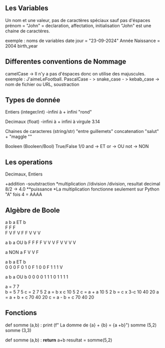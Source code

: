 
## Les Variables
Un nom et une valeur, pas de caractères spéciaux sauf pas d'éspaces
prénom = "John" = declaration, affectation, initialisation
"John" est une chaine de caractéres.

exemple : noms de variables
date jour = "23-09-2024"
Année Naissance = 2004
birth_year

## Differentes conventions de Nommage
camelCase -> Il n'y a pas d'éspaces donc on utilise des majuscules.
exemple : J'aimeLeFootball.
PascalCase - >
snake_case - >
kebab_case -> nom de fichier ou URL, soustraction

## Types de donnée
Entiers (integer/int)
-infini à + infini
"rond"

Decimaux (float)
-infini à + infini
à virgule 
3.14

Chaines de caracteres (string/str)
"entre guillemets"
concatenation
"salut" + "maggle ""

Booleen (Booleen/Bool)
True/False 1/0
and -> ET
or -> OU
not -> NON

## Les operations
Decimaux, Entiers

+addition
-soutstraction
*multiplication
//division
/division, resultat decimal
8/2 -> 4.0
**puissance
*La multiplication fonctionne seulement sur Python
"A" fois 4 = AAAA

## Algèbre de Boole
a b a ET b                     
F F F                             
F V F
V F F
V V V

a b a OU b
F F F
F V V
V F V
V V V

a NON a
F V
V F

a b a ET b  
0 0 0 F
0 1 0 F
1 0 0 F
1 1 1 V

a b a OU b
0 0 0
0 1 1
1 0 1
1 1 1

a = 7        7  
b = 5        7 5 
c = 2         7 5 2
a = b x c     10 5 2
c = a + a          10 5 2
b = c x 3-c     10 40 20
a = a + b + c      70 40 20
c = a - b + c        70 40 20

## Fonctions
def somme (a,b) :
print (f" La domme de {a} + {b} = {a +b}")
somme (5,2)
somme (3,3)

def somme (a,b) :
**return** a+b
resultat = somme(5,2)

















